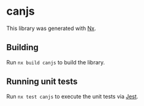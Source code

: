 # canjs

This library was generated with [Nx](https://nx.dev).

## Building

Run `nx build canjs` to build the library.

## Running unit tests

Run `nx test canjs` to execute the unit tests via [Jest](https://jestjs.io).
